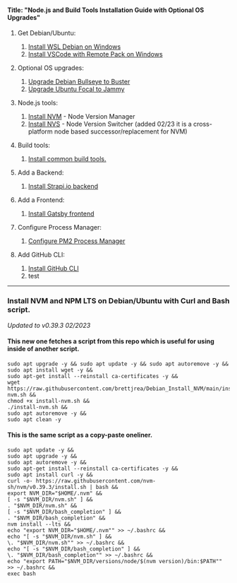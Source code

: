 #### Title: "Node.js and Build Tools Installation Guide with Optional OS Upgrades"

1. Get Debian/Ubuntu:
   1. [Install WSL Debian on Windows](https://github.com/brettjrea/Windows_WSL_Debian)
   2. [Install VSCode with Remote Pack on Windows](https://github.com/brettjrea/Windows_VSC_Remote_Pack)

2. Optional OS upgrades:
   1. [Upgrade Debian Bullseye to Buster](https://github.com/brettjrea/Debian_Bullseye_Upgrade_Script)
   2. [Upgrade Ubuntu Focal to Jammy](https://github.com/brettjrea/Ubuntu_Jammy_Upgrade_Script)

3. Node.js tools:
   1. [Install NVM](https://github.com/brettjrea/Debian_Install_NVM) - Node Version Manager
   2. [Install NVS](https://github.com/brettjrea/Debian_Install_NVS) - Node Version Switcher (added 02/23 it is a cross-platform node based successor/replacement for NVM)
   
4. Build tools:
   1. [Install common build tools.](https://github.com/brettjrea/Debian_Install_Common_Build_Tools)
   
6. Add a Backend:
   1. [Install Strapi.io backend](https://github.com/brettjrea/Debian_Strapi_Backend_API)
  
7. Add a Frontend:
   1. [Install Gatsby frontend](https://github.com/brettjrea/Debian_Gatsby_Frontend_Client)
 
8. Configure Process Manager:
   1. [Configure PM2 Process Manager](https://github.com/brettjrea/Debian_Configure_PM2)

9. Add GitHub CLI:
   1. [Install GitHub CLI](https://github.com/brettjrea/Debian_Install_GitHub_CLI)
   2. test
---
### Install NVM and NPM LTS on Debian/Ubuntu with Curl and Bash script.

*Updated to v0.39.3 02/2023*

#### This new one fetches a script from this repo which is useful for using inside of another script.

```
sudo apt upgrade -y && sudo apt update -y && sudo apt autoremove -y &&
sudo apt install wget -y &&
sudo apt-get install --reinstall ca-certificates -y &&
wget https://raw.githubusercontent.com/brettjrea/Debian_Install_NVM/main/install-nvm.sh &&
chmod +x install-nvm.sh &&
./install-nvm.sh &&
sudo apt autoremove -y &&
sudo apt clean -y
```

#### This is the same script as a copy-paste oneliner.

```
sudo apt update -y &&
sudo apt upgrade -y && 
sudo apt autoremove -y && 
sudo apt-get install --reinstall ca-certificates -y && 
sudo apt install curl -y && 
curl -o- https://raw.githubusercontent.com/nvm-sh/nvm/v0.39.3/install.sh | bash && 
export NVM_DIR="$HOME/.nvm" && 
[ -s "$NVM_DIR/nvm.sh" ] && 
. "$NVM_DIR/nvm.sh" && 
[ -s "$NVM_DIR/bash_completion" ] && 
. "$NVM_DIR/bash_completion" && 
nvm install --lts && 
echo "export NVM_DIR="$HOME/.nvm"" >> ~/.bashrc && 
echo "[ -s "$NVM_DIR/nvm.sh" ] && 
\. "$NVM_DIR/nvm.sh"" >> ~/.bashrc && 
echo "[ -s "$NVM_DIR/bash_completion" ] && 
\. "$NVM_DIR/bash_completion"" >> ~/.bashrc && 
echo "export PATH="$NVM_DIR/versions/node/$(nvm version)/bin:$PATH"" >> ~/.bashrc && 
exec bash
```
